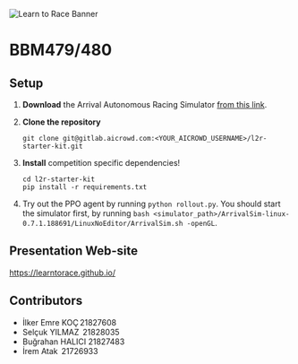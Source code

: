 ![Learn to Race Banner](docs/l2r_banner.jpg)

# BBM479/480 


## Setup

1. **Download** the Arrival Autonomous Racing Simulator [from this link](https://www.aicrowd.com/clef_tasks/82/task_dataset_files?challenge_id=954).

2.  **Clone the repository**

    ```
    git clone git@gitlab.aicrowd.com:<YOUR_AICROWD_USERNAME>/l2r-starter-kit.git
    ```

3. **Install** competition specific dependencies!
    ```
    cd l2r-starter-kit
    pip install -r requirements.txt
    ```

4. Try out the PPO agent by running `python rollout.py`. You should start the simulator first, by running `bash <simulator_path>/ArrivalSim-linux-0.7.1.188691/LinuxNoEditor/ArrivalSim.sh -openGL`. 



## Presentation Web-site
https://learntorace.github.io/


## Contributors 

- İlker Emre KOÇ 21827608  
- Selçuk YILMAZ  21828035  
- Buğrahan HALICI 21827483
- İrem Atak  21726933  

